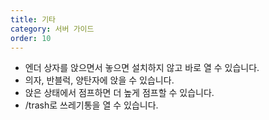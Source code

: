 ```yaml
---
title: 기타
category: 서버 가이드
order: 10
---
```


* 엔더 상자를 앉으면서 놓으면 설치하지 않고 바로 열 수 있습니다.
* 의자, 반블럭, 양탄자에 앉을 수 있습니다.
* 앉은 상태에서 점프하면 더 높게 점프할 수 있습니다.
* /trash로 쓰레기통을 열 수 있습니다.